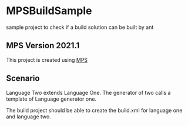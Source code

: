 # MPSBuildSample
sample project to check if a build solution can be built by ant

## MPS Version 2021.1
This project is created using [MPS](https://www.jetbrains.com/mps/)

## Scenario
Language Two extends Language One. The generator of two calls a template of Language generator one.

The build project should be able to create the build.xml for language one and language two.
